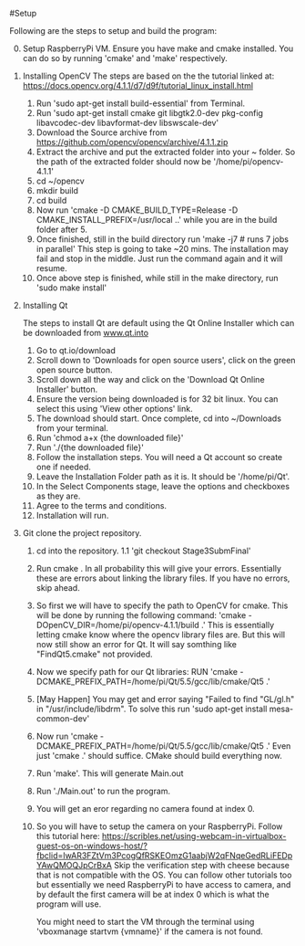 #Setup

Following are the steps to setup and build the program:

0. Setup RaspberryPi VM. Ensure you have make and cmake installed. You can do so by running 'cmake' and 'make' respectively.  

1. Installing OpenCV
    The steps are based on the the tutorial linked at:
    https://docs.opencv.org/4.1.1/d7/d9f/tutorial_linux_install.html

    1. Run 'sudo apt-get install build-essential' from Terminal. 
    2. Run 'sudo apt-get install cmake git libgtk2.0-dev pkg-config libavcodec-dev libavformat-dev libswscale-dev'
    3. Download the Source archive from https://github.com/opencv/opencv/archive/4.1.1.zip
    4. Extract the archive and put the extracted folder into your ~ folder. So the path of the extracted folder should now be '/home/pi/opencv-4.1.1'
    5. cd ~/opencv
    6. mkdir build
    7. cd build
    8. Now run 'cmake -D CMAKE_BUILD_TYPE=Release -D CMAKE_INSTALL_PREFIX=/usr/local ..' while you are in the build folder after 5.
    9. Once finished, still in the build directory run 'make -j7 # runs 7 jobs in parallel'
        This step is going to take ~20 mins. The installation may fail and stop in the middle. Just run the command again and it will resume. 
    10. Once above step is finished, while still in the make directory, run 'sudo make install'


2. Installing Qt

    The steps to install Qt are default using the Qt Online Installer which can be downloaded from www.qt.into

    1. Go to qt.io/download
    2. Scroll down to 'Downloads for open source users', click on the green open source button. 
    3. Scroll down all the way and click on the 'Download Qt Online Installer' button. 
    4. Ensure the version being downloaded is for 32 bit linux. You can select this using 'View other options' link. 
    5. The download should start. Once complete, cd into ~/Downloads from your terminal.
    6. Run 'chmod a+x {the downloaded file}'
    7. Run './{the downloaded file}'
    8. Follow the installation steps. You will need a Qt account so create one if needed. 
    9. Leave the Installation Folder path as it is. It should be '/home/pi/Qt'.
    10. In the Select Components stage, leave the options and checkboxes as they are. 
    11. Agree to the terms and conditions.
    12. Installation will run. 




3. Git clone the project repository.
    1. cd into the repository.
    1.1 'git checkout Stage3SubmFinal'
    2. Run cmake . In all probability this will give your errors. Essentially these are errors about linking the library files.
        If you have no errors, skip ahead. 

    3. So first we will have to specify the path to OpenCV for cmake. This will be done by running the following command: 
        'cmake -DOpenCV_DIR=/home/pi/opencv-4.1.1/build .'
        This is essentially letting cmake know where the opencv library files are. 
        But this will now still show an error for Qt. It will say somthing like "FindQt5.cmake" not provided.

    4. Now we specify path for our Qt libraries:
       RUN 'cmake -DCMAKE_PREFIX_PATH=/home/pi/Qt/5.5/gcc/lib/cmake/Qt5 .'

    5. [May Happen] You may get and error saying "Failed to find "GL/gl.h" in "/usr/include/libdrm".
        To solve this run 'sudo apt-get install mesa-common-dev'
    
    6. Now run 'cmake -DCMAKE_PREFIX_PATH=/home/pi/Qt/5.5/gcc/lib/cmake/Qt5 .'
        Even just 'cmake .' should suffice.
        CMake should build everything now. 

    7. Run 'make'. This will generate Main.out

    8. Run './Main.out' to run the program.

    9. You will get an eror regarding no camera found at index 0. 

    10. So you will have to setup the camera on your RaspberryPi. 
        Follow this tutorial here: https://scribles.net/using-webcam-in-virtualbox-guest-os-on-windows-host/?fbclid=IwAR3FZtVm3PcogQfRSKEOmzG1aabjW2qFNqeGedRLiFEDpYAwQMOQJpCrBxA
        Skip the verification step with cheese because that is not compatible with the OS. 
        You can follow other tutorials too but essentially we need RaspberryPi to have access to camera, and by default the first camera will be at index 0 which is what the program will use. 
        
        You might need to start the VM through the terminal using 'vboxmanage startvm {vmname}' if the camera is not found. 

    





